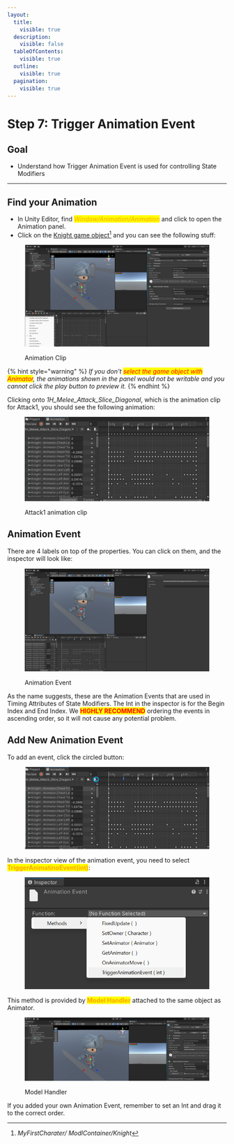 ```yaml
---
layout:
  title:
    visible: true
  description:
    visible: false
  tableOfContents:
    visible: true
  outline:
    visible: true
  pagination:
    visible: true
---
```


# Step 7: Trigger Animation Event

## Goal

* Understand how Trigger Animation Event is used for controlling State Modifiers

***

## Find your Animation

* In Unity Editor, find _<mark style="color:orange;">Window/Animation/Animation</mark>_ and click to open the Animation panel.
* Click on the [Knight game object](#user-content-fn-1)[^1] and you can see the following stuff:&#x20;

<figure><img src="../.gitbook/assets/image (45).png" alt=""><figcaption><p>Animation Clip</p></figcaption></figure>

{% hint style="warning" %}
_If you don't <mark style="color:red;">select the game object with Animator</mark>, the animations shown in the panel would not be writable and you cannot click the play button to preview it._&#x20;
{% endhint %}

Clicking onto _1H\_Melee\_Attack\_Slice\_Diagonal_, which is the animation clip for Attack1, you should see the following animation:

<figure><img src="../.gitbook/assets/image (46).png" alt=""><figcaption><p>Attack1 animation clip</p></figcaption></figure>

## Animation Event

There are 4 labels on top of the properties. You can click on them, and the inspector will look like:

<figure><img src="../.gitbook/assets/image (47).png" alt=""><figcaption><p>Animation Event</p></figcaption></figure>

As the name suggests, these are the Animation Events that are used in Timing Attributes of State Modifiers. The Int in the inspector is for the Begin Index and End Index. We <mark style="color:red;">**HIGHLY RECOMMEND**</mark> ordering the events in ascending order, so it will not cause any potential problem.

## Add New Animation Event

To add an event, click the circled button:

<figure><img src="../.gitbook/assets/image (48).png" alt=""><figcaption></figcaption></figure>

In the inspector view of the animation event, you need to select <mark style="color:orange;">**TriggerAnimatinoEvent(int)**</mark>:

<figure><img src="../.gitbook/assets/image (49).png" alt=""><figcaption></figcaption></figure>

This method is provided by <mark style="color:orange;">**Model Handler**</mark> attached to the same object as Animator.

<figure><img src="../.gitbook/assets/image (50).png" alt=""><figcaption><p>Model Handler</p></figcaption></figure>

If you added your own Animation Event, remember to set an Int and drag it to the correct order.



[^1]: _MyFirstCharater/ ModlContainer/Knight_
